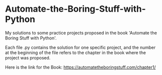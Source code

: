 # Automate-the-Boring-Stuff-with-Python
My solutions to some practice projects proposed in the book 'Automate the Boring Stuff with Python'.

Each file .py contains the solution for one specific project, and the number at the beginning of the 
file refers to the chapter in the book where the project was proposed.

Here is the link for the Book:
https://automatetheboringstuff.com/chapter1/

